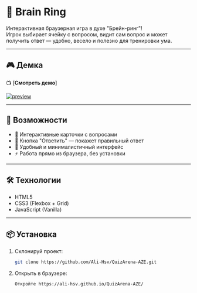 # 🧠 Brain Ring

Интерактивная браузерная игра в духе "Брейн-ринг"!  
Игрок выбирает ячейку с вопросом, видит сам вопрос и может получить ответ — удобно, весело и полезно для тренировки ума.

---

## 🎮 Демка

📺 [**Смотреть демо**]

[![preview](https://i.postimg.cc/5tqn65mk/ezgif-451cd2da9534fc.gif)](https://i.postimg.cc/5tqn65mk/ezgif-451cd2da9534fc.gif)

---

## 🚀 Возможности

- 🧩 Интерактивные карточки с вопросами
- 💬 Кнопка "Ответить" — покажет правильный ответ
- 🎨 Удобный и минималистичный интерфейс
- ⚡ Работа прямо из браузера, без установки

---

## 🛠️ Технологии

- HTML5
- CSS3 (Flexbox + Grid)
- JavaScript (Vanilla)

---

## 📦 Установка

1. Склонируй проект:
   ```bash
   git clone https://github.com/Ali-Hsv/QuizArena-AZE.git
   ```
2. Открыть в браузере:
   ```bash
   Откройте https://ali-hsv.github.io/QuizArena-AZE/
   ```
